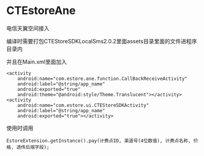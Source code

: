 CTEstoreAne
===========

电信天翼空间接入

编译时需要打包CTEStoreSDKLocalSms2.0.2里面assets目录里面的文件进程序目录内

并且在Main.xml里面加入
```
<activity 
	android:name="com.estore.ane.function.CallBackReceiveActivity"	android:label="@string/app_name"	android:exported="true"	android:theme="@android:style/Theme.Translucent"></activity><activity	android:name="com.estore.ui.CTEStoreSDKActivity"	android:label="@string/app_name"	android:exported="true"></activity>
```

使用时调用
```
EstoreExtension.getInstance().pay(计费点ID, 渠道号(4位数值), 计费点名称, 价格, 透传后端字段);
```